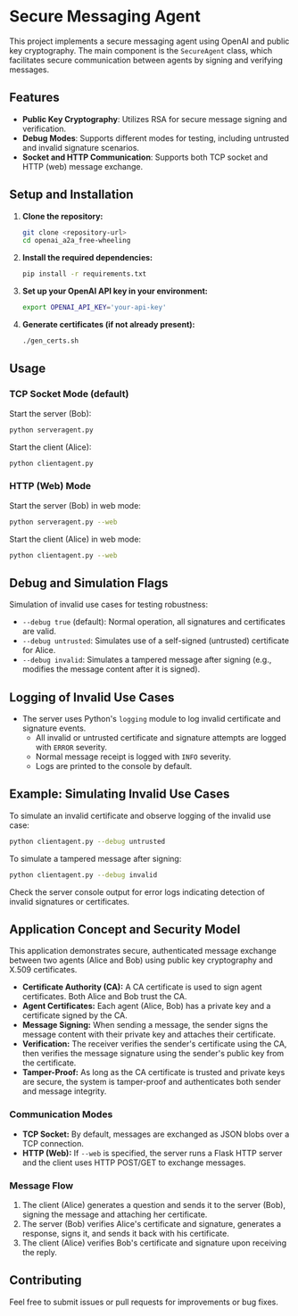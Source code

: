 # Secure Messaging Agent

This project implements a secure messaging agent using OpenAI and public key cryptography. The main component is the `SecureAgent` class, which facilitates secure communication between agents by signing and verifying messages.

## Features

- **Public Key Cryptography**: Utilizes RSA for secure message signing and verification.
- **Debug Modes**: Supports different modes for testing, including untrusted and invalid signature scenarios.
- **Socket and HTTP Communication**: Supports both TCP socket and HTTP (web) message exchange.

## Setup and Installation

1. **Clone the repository:**
   ```sh
   git clone <repository-url>
   cd openai_a2a_free-wheeling
   ```

2. **Install the required dependencies:**
   ```sh
   pip install -r requirements.txt
   ```

3. **Set up your OpenAI API key in your environment:**
   ```sh
   export OPENAI_API_KEY='your-api-key'
   ```

4. **Generate certificates (if not already present):**
   ```sh
   ./gen_certs.sh
   ```

## Usage

### TCP Socket Mode (default)

Start the server (Bob):
```sh
python serveragent.py
```

Start the client (Alice):
```sh
python clientagent.py
```

### HTTP (Web) Mode

Start the server (Bob) in web mode:
```sh
python serveragent.py --web
```

Start the client (Alice) in web mode:
```sh
python clientagent.py --web
```

## Debug and Simulation Flags

Simulation of invalid use cases for testing robustness:
  - `--debug true` (default): Normal operation, all signatures and certificates are valid.
  - `--debug untrusted`: Simulates use of a self-signed (untrusted) certificate for Alice. 
  - `--debug invalid`: Simulates a tampered message after signing (e.g., modifies the message content after it is signed).

## Logging of Invalid Use Cases

- The server uses Python's `logging` module to log invalid certificate and signature events.
  - All invalid or untrusted certificate and signature attempts are logged with `ERROR` severity.
  - Normal message receipt is logged with `INFO` severity.
  - Logs are printed to the console by default.

## Example: Simulating Invalid Use Cases

To simulate an invalid certificate and observe logging of the invalid use case:
```sh
python clientagent.py --debug untrusted
```

To simulate a tampered message after signing:
```sh
python clientagent.py --debug invalid
```

Check the server console output for error logs indicating detection of invalid signatures or certificates.

## Application Concept and Security Model

This application demonstrates secure, authenticated message exchange between two agents (Alice and Bob) using public key cryptography and X.509 certificates.

- **Certificate Authority (CA):** A CA certificate is used to sign agent certificates. Both Alice and Bob trust the CA.
- **Agent Certificates:** Each agent (Alice, Bob) has a private key and a certificate signed by the CA.
- **Message Signing:** When sending a message, the sender signs the message content with their private key and attaches their certificate.
- **Verification:** The receiver verifies the sender's certificate using the CA, then verifies the message signature using the sender's public key from the certificate.
- **Tamper-Proof:** As long as the CA certificate is trusted and private keys are secure, the system is tamper-proof and authenticates both sender and message integrity.

### Communication Modes

- **TCP Socket:** By default, messages are exchanged as JSON blobs over a TCP connection.
- **HTTP (Web):** If `--web` is specified, the server runs a Flask HTTP server and the client uses HTTP POST/GET to exchange messages.

### Message Flow

1. The client (Alice) generates a question and sends it to the server (Bob), signing the message and attaching her certificate.
2. The server (Bob) verifies Alice's certificate and signature, generates a response, signs it, and sends it back with his certificate.
3. The client (Alice) verifies Bob's certificate and signature upon receiving the reply.

## Contributing

Feel free to submit issues or pull requests for improvements or bug fixes.
